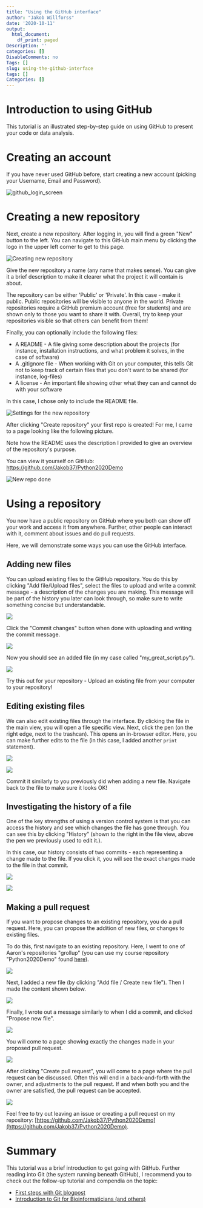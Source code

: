 ```yaml
---
title: "Using the GitHub interface"
author: "Jakob Willforss"
date: '2020-10-11'
output:
  html_document:
    df_print: paged
Description: ''
categories: []
DisableComments: no
Tags: []
slug: using-the-github-interface
tags: []
Categories: []
---
```


# Introduction to using GitHub

This tutorial is an illustrated step-by-step guide on using GitHub to present your code or data analysis.

# Creating an account

If you have never used GitHub before, start creating a new account (picking your Username, Email and Password).

![github_login_screen](/post/2020-10-11-using-the-github-interface.en_files/login.png)

# Creating a new repository

Next, create a new repository. After logging in, you will find a green "New" button to the left. You can navigate to this GitHub main menu by clicking the logo in the upper left corner to get to this page.

![Creating new repository](/post/2020-10-11-using-the-github-interface.en_files/new_repo_marked_trim.png)

Give the new repository a name (any name that makes sense). You can give it a brief description to make it clearer what the project it will contain is about.

The repository can be either 'Public' or 'Private'. In this case - make it public. Public repositories will be visible to anyone in the world. Private repositories require a GitHub premium account (free for students) and are shown only to those you want to share it with. Overall, try to keep your repositories visible so that others can benefit from them!

Finally, you can optionally include the following files:

* A README - A file giving some description about the projects (for instance, installation instructions, and what problem it solves, in the case of software)
* A .gitignore file - When working with Git on your computer, this tells Git not to keep track of certain files that you don't want to be shared (for instance, log-files)
* A license - An important file showing other what they can and cannot do with your software

In this case, I chose only to include the README file.

![Settings for the new repository](/post/2020-10-11-using-the-github-interface.en_files/3_create_new_repo.png)

After clicking "Create repository" your first repo is created! For me, I came to a page looking like the following picture.

Note how the README uses the description I provided to give an overview of the repository's purpose.

You can view it yourself on GitHub: https://github.com/Jakob37/Python2020Demo

![New repo done](/post/2020-10-11-using-the-github-interface.en_files/4_new_repo_done.png)

# Using a repository

You now have a public repository on GitHub where you both can show off your work and access it from anywhere. Further, other people can interact with it, comment about issues and do pull requests.

Here, we will demonstrate some ways you can use the GitHub interface.

## Adding new files

You can upload existing files to the GitHub repository. You do this by clicking "Add file/Upload files", select the files to upload and write a commit message - a description of the changes you are making. This message will be part of the history you later can look through, so make sure to write something concise but understandable.

![](/post/2020-10-11-using-the-github-interface.en_files/11_upload_file.png)

Click the "Commit changes" button when done with uploading and writing the commit message.

![](/post/2020-10-11-using-the-github-interface.en_files/12_upload_file_2.png)

Now you should see an added file (in my case called "my_great_script.py").

![](/post/2020-10-11-using-the-github-interface.en_files/13_file_uploaded.png)

Try this out for your repository - Upload an existing file from your computer to your repository!

## Editing existing files

We can also edit existing files through the interface. By clicking the file in the main view, you will open a file specific view. Next, click the pen (on the right edge, next to the trashcan). This opens an in-browser editor. Here, you can make further edits to the file (in this case, I added another `print` statement).

![](/post/2020-10-11-using-the-github-interface.en_files/15_history_button.png)

![](/post/2020-10-11-using-the-github-interface.en_files/14_edit_file_from_gui.png)

Commit it similarly to you previously did when adding a new file. Navigate back to the file to make sure it looks OK!

## Investigating the history of a file

One of the key strengths of using a version control system is that you can access the history and see which changes the file has gone through. You can see this by clicking "History" (shown to the right in the file view, above the pen we previously used to edit it.).

In this case, our history consists of two commits - each representing a change made to the file. If you click it, you will see the exact changes made to the file in that commit.

![](/post/2020-10-11-using-the-github-interface.en_files/16_check_history.png)

![](/post/2020-10-11-using-the-github-interface.en_files/16_see_exact_changes.png)

## Making a pull request

If you want to propose changes to an existing repository, you do a pull request. Here, you can propose the addition of new files, or changes to existing files.

To do this, first navigate to an existing repository. Here, I went to one of Aaron's repositories "grollup" (you can use my course repository "Python2020Demo" found [here](https://github.com/Jakob37/Python2020Demo)).

![](/post/2020-10-11-using-the-github-interface.en_files/17_pull_request.png)

Next, I added a new file (by clicking "Add file / Create new file"). Then I made the content shown below.

![](/post/2020-10-11-using-the-github-interface.en_files/18_adding_file.png)

Finally, I wrote out a message similarly to when I did a commit, and clicked "Propose new file".

![](/post/2020-10-11-using-the-github-interface.en_files/19_pr_message.png)

You will come to a page showing exactly the changes made in your proposed pull request.

![](/post/2020-10-11-using-the-github-interface.en_files/20_pr.png)

After clicking "Create pull request", you will come to a page where the pull request can be discussed. Often this will end in a back-and-forth with the owner, and adjustments to the pull request. If and when both you and the owner are satisfied, the pull request can be accepted.

![](/post/2020-10-11-using-the-github-interface.en_files/21_pr.png)

Feel free to try out leaving an issue or creating a pull request on my repository: [https://github.com/Jakob37/Python2020Demo](https://github.com/Jakob37/Python2020Demo).

# Summary

This tutorial was a brief introduction to get going with GitHub. Further reading into Git (the system running beneath GitHub), I recommend you to check out the follow-up tutorial and compendia on the topic:

* [First steps with Git blogpost](/post/first-steps-with-git/)
* [Introduction to Git for Bioinformaticians (and others)](/post/introduction-to-git-for-bioinformaticians/)
